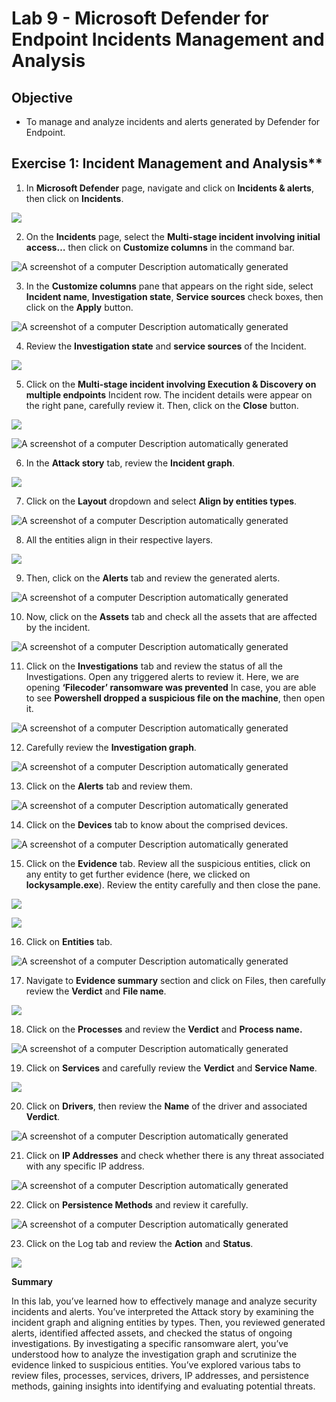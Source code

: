 # Lab 9 - Microsoft Defender for Endpoint Incidents Management and Analysis

## Objective

- To manage and analyze incidents and alerts generated by Defender for
  Endpoint.

## Exercise 1: Incident Management and Analysis**

1.  In **Microsoft Defender** page, navigate and click on **Incidents &
    alerts**, then click on **Incidents**.

![](./media/image1.png)

2.  On the **Incidents** page, select the **Multi-stage incident
    involving initial access…** then click on **Customize columns** in
    the command bar.

![A screenshot of a computer Description automatically
generated](./media/image2.png)

3.  In the **Customize columns** pane that appears on the right side,
    select **Incident name**, **Investigation state**, **Service
    sources** check boxes, then click on the **Apply** button.

![A screenshot of a computer Description automatically
generated](./media/image3.png)

4.  Review the **Investigation state** and **service sources** of the
    Incident.

![](./media/image4.png)

5.  Click on the **Multi-stage incident involving Execution & Discovery
    on multiple endpoints** Incident row. The incident details were
    appear on the right pane, carefully review it. Then, click on the
    **Close** button.

![](./media/image5.png)

![A screenshot of a computer Description automatically
generated](./media/image6.png)

6.  In the **Attack story** tab, review the **Incident graph**.

![](./media/image7.png)

7.  Click on the **Layout** dropdown and select **Align by entities
    types**.

![A screenshot of a computer Description automatically
generated](./media/image8.png)

8.  All the entities align in their respective layers.

![](./media/image9.png)

9.  Then, click on the **Alerts** tab and review the generated alerts.

![A screenshot of a computer Description automatically
generated](./media/image10.png)

10. Now, click on the **Assets** tab and check all the assets that are
    affected by the incident.

![A screenshot of a computer Description automatically
generated](./media/image11.png)

11. Click on the **Investigations** tab and review the status of all the
    Investigations. Open any triggered alerts to review it. Here, we are
    opening **‘Filecoder’ ransomware was prevented** In case, you are able to see **Powershell dropped a suspicious file on the machine**, then open it.

![A screenshot of a computer Description automatically
generated](./media/image12.png)

12. Carefully review the **Investigation graph**.

![A screenshot of a computer Description automatically
generated](./media/image13.png)

13. Click on the **Alerts** tab and review them.

![A screenshot of a computer Description automatically
generated](./media/image14.png)

14. Click on the **Devices** tab to know about the comprised devices.

![A screenshot of a computer Description automatically
generated](./media/image15.png)

15. Click on the **Evidence** tab. Review all the suspicious entities,
    click on any entity to get further evidence (here, we clicked on
    **lockysample.exe**). Review the entity carefully and then close the
    pane.

![](./media/image16.png)

![](./media/image17.png)

16. Click on **Entities** tab.

![A screenshot of a computer Description automatically
generated](./media/image18.png)

17. Navigate to **Evidence summary** section and click on Files, then
    carefully review the **Verdict** and **File name**.

![](./media/image19.png)

18. Click on the **Processes** and review the **Verdict** and **Process
    name.**

![A screenshot of a computer Description automatically
generated](./media/image20.png)

19. Click on **Services** and carefully review the **Verdict** and
    **Service Name**.

![](./media/image21.png)

20. Click on **Drivers**, then review the **Name** of the driver and
    associated **Verdict**.

![A screenshot of a computer Description automatically
generated](./media/image22.png)

21. Click on **IP Addresses** and check whether there is any threat
    associated with any specific IP address.

![A screenshot of a computer Description automatically
generated](./media/image23.png)

22. Click on **Persistence Methods** and review it carefully.

![A screenshot of a computer Description automatically
generated](./media/image24.png)

23. Click on the Log tab and review the **Action** and **Status**.

![](./media/image25.png)

**Summary**

In this lab, you’ve learned how to effectively manage and analyze
security incidents and alerts. You’ve interpreted the Attack story by
examining the incident graph and aligning entities by types. Then, you
reviewed generated alerts, identified affected assets, and checked the
status of ongoing investigations. By investigating a specific ransomware
alert, you’ve understood how to analyze the investigation graph and
scrutinize the evidence linked to suspicious entities. You’ve explored
various tabs to review files, processes, services, drivers, IP
addresses, and persistence methods, gaining insights into identifying
and evaluating potential threats.
